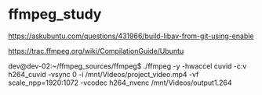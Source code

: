 # ffmpeg_study

https://askubuntu.com/questions/431966/build-libav-from-git-using-enable

https://trac.ffmpeg.org/wiki/CompilationGuide/Ubuntu

dev@dev-02:~/ffmpeg_sources/ffmpeg$ ./ffmpeg -y -hwaccel cuvid -c:v h264_cuvid -vsync 0 -i /mnt/Videos/project_video.mp4 -vf scale_npp=1920:1072 -vcodec h264_nvenc /mnt/Videos/output1.264

